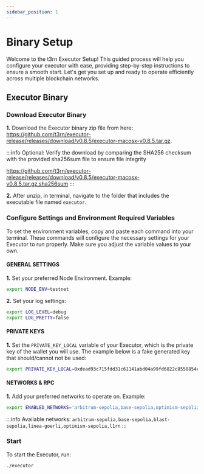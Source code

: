 ```yaml
---
sidebar_position: 1
---
```


# Binary Setup

Welcome to the t3rn Executor Setup! This guided process will help you configure your executor with ease, providing step-by-step instructions to ensure a smooth start. Let's get you set up and ready to operate efficiently across multiple blockchain networks.

## Executor Binary

### Download Executor Binary

**1.** Download the Executor binary zip file from here: https://github.com/t3rn/executor-release/releases/download/v0.8.5/executor-macosx-v0.8.5.tar.gz.

:::info Optional: Verify the download by comparing the SHA256 checksum with the provided sha256sum file to ensure file integrity

https://github.com/t3rn/executor-release/releases/download/v0.8.5/executor-macosx-v0.8.5.tar.gz.sha256sum
:::

**2.** After unzip, in terminal, navigate to the folder that includes the executable file named `executor`.

### Configure Settings and Environment Required Variables

To set the environment variables, copy and paste each command into your terminal. These commands will configure the necessary settings for your Executor to run properly. Make sure you adjust the variable values to your own.

#### GENERAL SETTINGS

**1.** Set your preferred Node Environment. Example:

```bash
export NODE_ENV=testnet
```

**2.** Set your log settings:

```bash
export LOG_LEVEL=debug
export LOG_PRETTY=false
```

#### PRIVATE KEYS

**1.** Set the `PRIVATE_KEY_LOCAL` variable of your Executor, which is the private key of the wallet you will use. The example below is a fake generated key that should/cannot not be used:

```bash
export PRIVATE_KEY_LOCAL=0xdead93c715fdd31c61141abd04a99fd6822c8558854ccde39a5684e7a56dbeef
```

#### NETWORKS & RPC

**1.** Add your preferred networks to operate on. Example:

```bash
export ENABLED_NETWORKS='arbitrum-sepolia,base-sepolia,optimism-sepolia,l1rn'
```

:::info Available networks: `arbitrum-sepolia,base-sepolia,blast-sepolia,linea-goerli,optimism-sepolia,l1rn`
:::

### Start

To start the Executor, run:

```bash
./executor
```
